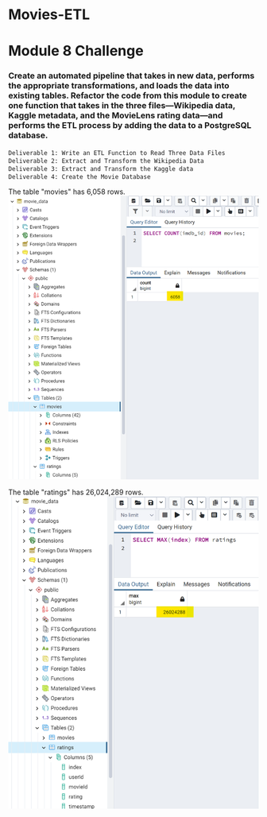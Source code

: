 # Movies-ETL

# Module 8 Challenge

### Create an automated pipeline that takes in new data, performs the appropriate transformations, and loads the data into existing tables. Refactor the code from this module to create one function that takes in the three files—Wikipedia data, Kaggle metadata, and the MovieLens rating data—and performs the ETL process by adding the data to a PostgreSQL database.

    Deliverable 1: Write an ETL Function to Read Three Data Files
    Deliverable 2: Extract and Transform the Wikipedia Data
    Deliverable 3: Extract and Transform the Kaggle data
    Deliverable 4: Create the Movie Database

The table "movies" has 6,058 rows.
![movies_query](Resources/movies_query.png)

The table "ratings" has 26,024,289 rows.
![movies_query](Resources/ratings_query.png)
